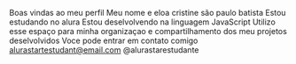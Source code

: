 Boas vindas ao meu perfil 
Meu nome e eloa cristine são paulo batista
Estou estudando no alura
Estou deselvolvendo na linguagem JavaScript
Utilizo esse espaço para minha organizaçao e compartilhamento dos meu projetos deselvolvidos
Voce pode entrar em contato comigo 
alurastartestudant@email.com
@alurastarestudante
